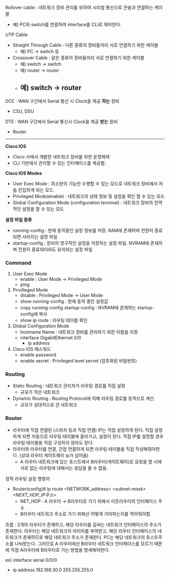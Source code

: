Rollover cable : 네트워크 장비 관리를 위하여 시리얼 통신으로 콘솔과 연결하는 케이블

- 예) PC와 switch를 연결하여 interface를 CLI로 제어한다.

UTP Cable

- Straight Through Cable : 다른 종류의 장비들끼리 서로 연결하기 위한 케이블
    - 예) PC → switch 등
- Crossover Cable : 같은 종류의 장비들끼리 서로 연결하기 위한 케이블
    - 예) switch → switch
    - 예) router → router
    - 예) switch → router
      - 

DCE : WAN 구간에서 Serial 통신 시 Clock을 제공 **하는** 장비

- CSU, DSU

DTE : WAN 구간에서 Serial 통신시 Clock을 제공 **받는** 장비

- Router

---

**Cisco IOS**

- Cisco 사에서 개발한 네트워크 장비를 위한 운영체제
- CLI 기반에서 관리할 수 있는 인터페이스를 제공함.

**Cisco IOS Modes**

- User Exec Mode : 최소한의 기능만 수행할 수 있는 모드로 네트워크 장비에서 처음 진입하게 되는 모드.
- Privileged Mode(enable) : 네트워크의 상태 정보 및 설정을 확인 할 수 있는 모드
- Global Configuration Mode (configuration terminal) : 네트워크 장비의 전역적인 설정을 할 수 있는 모드

**설정 파일 종류**

- running-config : 현재 동작중인 설정 정보를 저장. RAM에 존재하며 전원이 종료되면 사라지는 설정 파일
- startup-config : 장비의 영구적인 설정을 저장하는 설정 파일. NVRAM에 존재하며 전원이 종료되더라도 유지되는 설정 파일

### **Command**

1. User Exec Mode
    - enable : User Mode → Privileged Mode
    - ping
2. Privilleged Mode
    - disable : Privileged Mode → User Mode
    - show running-config : 현재 동작 중인 설정값
    - copy running-config startup-config : NVRAM에 존재하는 startup-config에 복사
    - show ip route : 라우팅 테이블 확인
3. Global Configuration Mode
    - hostname Name : 네트워크 장비를 관리하기 위한 이름을 지정
    - interface GigabitEthernet 0/0
        - ip address <ip address> <subnet mask>
4. Cisco IOS 패스워드
    - enable password <number>
    - enable secret <number>: Privileged level secret (암호화된 비밀번호)

### Routing

- Static Routing : 네트워크 관리자가 라우팅 경로를 직접 설정
    - 규모가 작은 네트워크
- Dynamic Routing : Routing Protocol에 의해 라우팅 경로를 동적으로 계산.
    - 규모가 상대적으로 큰 네트워크

### Router

- 라우터에 직접 연결된 (스위치 등과 직접 연결) IP는 직접 설정하게 된다. 직접 설정하게 되면 자동으로 라우팅 테이블에 올라가고, 설정이 된다. 직접 IP를 설정할 경우 라우팅 테이블을 직접 구성하지 않아도 된다.
- 라우터와 라우터를 연결, 간접 연결하게 되면 라우팅 테이블을 직접 작성해줘야한다. (상대 라우터 게이트웨이 ip가 넘어옴)
    - A 라우터 네트워크에 있는 호스트에서 B라우터(게이트웨이)로 요청을 할 시에 서로 없는 라우팅에 대해서는 응답을 줄 수 없음.

정적 라우팅 설정 명령어

- Router(config)# ip route <NETWORK_address> <subnet-*mask> <NEXT_HOP_IP주소>*
    - NET_HOP : A 라우터 → B라우터로 가기 위해서 이웃라우터의 인터페이스 주소
    - B라우터 네트워크 주소로 가기 위해선 어떻게 가야하는지를 적어줘야함.

흐름 : 2개의 라우터가 존재하고, 해당 라우터를 감싸는 네트워크 인터페이스의 주소가 존재한다. 라우터는 해당 네트워크의 아이피를 부여받고, 해당 라우터 인터페이스의 네트워크가 존재하므로 해당 네트워크 주소가 존재한다. PC는 해당 네트워크의 호스트주소를 나눠받는다. 그러므로 A 라우터에선 B라우터 네트워크 인터페이스를 모르기 때문에 직접 A라우터에 B라우터로 가는 방법을 명세해야한다.

ex) interface serial 0/0/0

- ip address 192.168.30.0 255.255.255.0